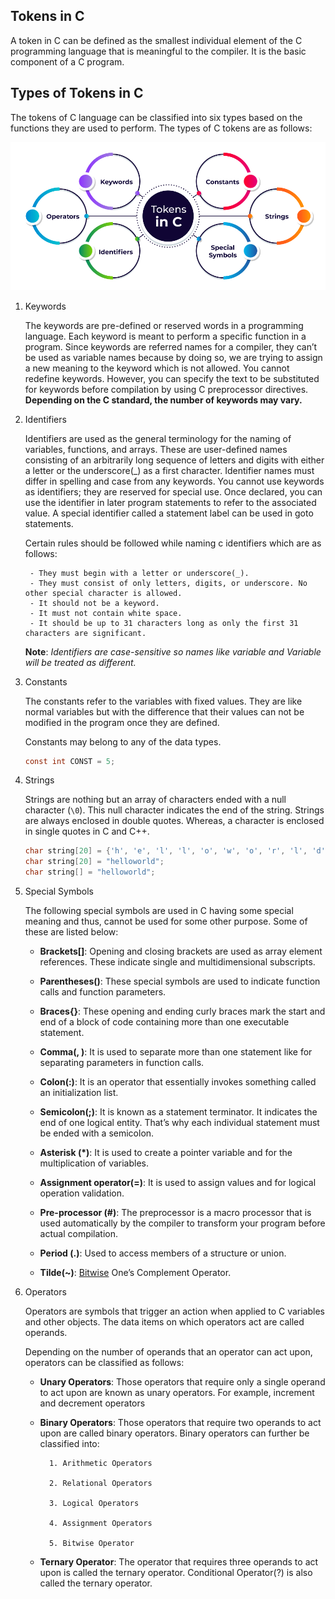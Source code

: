 ## Tokens in C

A token in C can be defined as the smallest individual element of the C programming language that is meaningful to the compiler. It is the basic component of a C program.

## Types of Tokens in C

The tokens of C language can be classified into six types based on the functions they are used to perform. The types of C tokens are as follows:

![Compiling in C](./images/Tokens-in-C.png "a title")

1. Keywords

    The keywords are pre-defined or reserved words in a programming language. Each keyword is meant to perform a specific function in a program. Since keywords are referred names for a compiler, they can’t be used as variable names because by doing so, we are trying to assign a new meaning to the keyword which is not allowed. You cannot redefine keywords. However, you can specify the text to be substituted for keywords before compilation by using C preprocessor directives. **Depending on the C standard, the number of keywords may vary.**

2. Identifiers

    Identifiers are used as the general terminology for the naming of variables, functions, and arrays. These are user-defined names consisting of an arbitrarily long sequence of letters and digits with either a letter or the underscore(_) as a first character. Identifier names must differ in spelling and case from any keywords. You cannot use keywords as identifiers; they are reserved for special use. Once declared, you can use the identifier in later program statements to refer to the associated value. A special identifier called a statement label can be used in goto statements. 

    Certain rules should be followed while naming c identifiers which are as follows:

        - They must begin with a letter or underscore(_).
        - They must consist of only letters, digits, or underscore. No other special character is allowed.
        - It should not be a keyword.
        - It must not contain white space.
        - It should be up to 31 characters long as only the first 31 characters are significant.

    **Note**: *Identifiers are case-sensitive so names like variable and Variable will be treated as different.*

3. Constants

    The constants refer to the variables with fixed values. They are like normal variables but with the difference that their values can not be modified in the program once they are defined. 

    Constants may belong to any of the data types.

    ```c
    const int CONST = 5;
    ```

4. Strings

    Strings are nothing but an array of characters ended with a null character (`\0`). This null character indicates the end of the string. Strings are always enclosed in double quotes. Whereas, a character is enclosed in single quotes in C and C++.

    ```c
    char string[20] = {'h', 'e', 'l', 'l', 'o', 'w', 'o', 'r', 'l', 'd', '\0'};
    char string[20] = "helloworld";
    char string[] = "helloworld";
    ```

5. Special Symbols

    The following special symbols are used in C having some special meaning and thus, cannot be used for some other purpose. Some of these are listed below:

    - **Brackets[]**: Opening and closing brackets are used as array element references. These indicate single and multidimensional subscripts.

    - **Parentheses()**: These special symbols are used to indicate function calls and function parameters.

    - **Braces{}**: These opening and ending curly braces mark the start and end of a block of code containing more than one executable statement.

    - **Comma(, )**: It is used to separate more than one statement like for separating parameters in function calls.

    - **Colon(:)**: It is an operator that essentially invokes something called an initialization list.

    - **Semicolon(;)**: It is known as a statement terminator. It indicates the end of one logical entity. That’s why each individual statement must be ended with a semicolon.

    - **Asterisk (*)**: It is used to create a pointer variable and for the multiplication of variables.

    - **Assignment operator(=)**: It is used to assign values and for logical operation validation.

    - **Pre-processor (#)**: The preprocessor is a macro processor that is used automatically by the compiler to transform your program before actual compilation.

    - **Period (.)**: Used to access members of a structure or union.

    - **Tilde(~)**: [Bitwise](https://en.wikipedia.org/wiki/Bitwise_operation#NOT) One’s Complement Operator.

6. Operators

    Operators are symbols that trigger an action when applied to C variables and other objects. The data items on which operators act are called operands. 

    Depending on the number of operands that an operator can act upon, operators can be classified as follows: 

    - **Unary Operators**: Those operators that require only a single operand to act upon are known as unary operators. For example, increment and decrement operators

    - **Binary Operators**: Those operators that require two operands to act upon are called binary operators. Binary operators can further be classified into: 

            1. Arithmetic Operators

            2. Relational Operators

            3. Logical Operators

            4. Assignment Operators

            5. Bitwise Operator

    - **Ternary Operator**: The operator that requires three operands to act upon is called the ternary operator. Conditional Operator(?) is also called the ternary operator.

